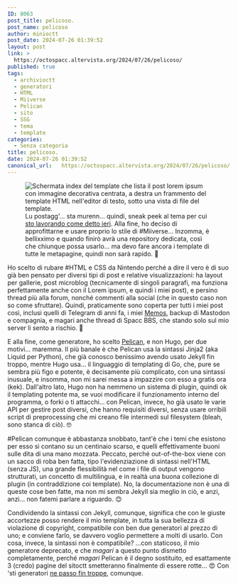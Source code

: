 ```yaml
---
ID: 8063
post_title: pelicoso.
post_name: pelicoso
author: minioctt
post_date: 2024-07-26 01:39:52
layout: post
link: >
  https://octospacc.altervista.org/2024/07/26/pelicoso/
published: true
tags:
  - archivioctt
  - generatori
  - HTML
  - Miiverse
  - Pelican
  - sito
  - SSG
  - tema
  - template
categories:
  - Senza categoria
title: pelicoso.
date: 2024-07-26 01:39:52
canonical_url:   https://octospacc.altervista.org/2024/07/26/pelicoso/
---
```

<!-- wp:image {"id":8064,"sizeSlug":"large","linkDestination":"none"} -->
<figure class="wp-block-image size-large"><img src="{{site.cdnurl}}/assets/uploads/2024/07/image-9-960x503.png" alt="Schermata index del template che lista il post lorem ipsum con immagine decorativa centrata, a destra un frammento del template HTML nell'editor di testo, sotto una vista di file del template." class="wp-image-8064"/><figcaption class="wp-element-caption">Lu postagg'... sta murenn... quindi, sneak peek al tema per cui <a href="/microblog-mirror/2024/07/24/bbrisucchio/">sto lavorando come detto ieri</a>. Alla fine, ho deciso di approfittarne e usare proprio lo stile di #Miiverse... Inzomma, è bellixximo e quando finirò avrà una repository dedicata, così che chiunque possa usarlo... ma devo fare ancora i template di tutte le metapagine, quindi non sarà rapido. 🤥️</figcaption></figure>
<!-- /wp:image -->

<!-- wp:paragraph -->
<p></p>
<!-- /wp:paragraph -->

<!-- wp:paragraph -->
<p>Ho scelto di rubare #HTML e CSS da Nintendo perché a dire il vero è di suo già ben pensato per diversi tipi di post e relative visualizzazioni: ha layout per gallerie, post microblog (tecnicamente di singoli paragrafi, ma funziona perfettamente anche con il Lorem ipsum, e quindi i miei post), e persino thread più alla forum, nonché commenti alla social (che in questo caso non so come sfruttare). Quindi, praticamente sono coperta per tutti i miei post così, inclusi quelli di Telegram di anni fa, i miei <a href="/microblog-mirror/2024/07/17/memomento/">Memos</a>, backup di Mastodon e compagnia, e magari anche thread di Spacc BBS, che stando solo sul mio server li sento a rischio. 🤭️</p>
<!-- /wp:paragraph -->

<!-- wp:paragraph -->
<p>E alla fine, come generatore, ho scelto <a href="https://memos.octt.eu.org/m/b5CVP6L5Cn6tmXVwfsVRCx">Pelican</a>, e non Hugo, per due motivi... maremma. Il più banale è che Pelican usa la sintassi Jinja2 (aka Liquid per Python), che già conosco benissimo avendo usato Jekyll fin troppo, mentre Hugo usa... il linguaggio di templating di Go, che, pure se sembra più figo e potente, è decisamente più complicato, con una sintassi inusuale, e insomma, non mi sarei messa a impazzire con esso a gratis ora (kek). Dall'altro lato, Hugo non ha nemmeno un sistema di plugin, quindi ok il templating potente ma, se vuoi modificare il funzionamento interno del programma, o forki o ti attacchi... con Pelican, invece, ho già usato le varie API per gestire post diversi, che hanno requisiti diversi, senza usare orribili script di preprocessing che mi creano file intermedi sul filesystem (bleah, sono stanca di ciò). 🤓️</p>
<!-- /wp:paragraph -->

<!-- wp:paragraph -->
<p>#Pelican comunque è abbastanza snobbato, tant'è che i temi che esistono per esso si contano su un centinaio scarso, e quelli effettivamente buoni sulle dita di una mano mozzata. Peccato, perché out-of-the-box viene con un sacco di roba ben fatta, tipo l'evidenziazione di sintassi nell'HTML (senza JS), una grande flessibilità nel come i file di output vengono strutturati, un concetto di multilingua, e in realtà una buona collezione di plugin (in contraddizione coi template). No, la documentazione non è una di queste cose ben fatte, ma non mi sembra Jekyll sia meglio in ciò, e anzi, anzi... non fatemi parlare a riguardo. 😊</p>
<!-- /wp:paragraph -->

<!-- wp:paragraph -->
<p>Condividendo la sintassi con Jekyll, comunque, significa che con le giuste accortezze posso rendere il mio template, in tutta la sua bellezza di violazione di copyright, compatibile con ben due generatori al prezzo di uno; e conviene farlo, se davvero voglio permettere a molti di usarlo. Con cosa, invece, la sintassi non è compatibile? ...con staticoso, il mio generatore deprecato, e che <em>magari</em> a questo punto dismetto completamente, perché <em>magari</em> Pelican è il degno sostituito, ed esattamente 3 (credo) pagine del sitoctt smetteranno finalmente di essere rotte... 😍 Con 'sti generatori <a href="/microblog-mirror/2024/04/14/i-casini-dietro-le-liste/">ne passo fin troppe</a>, comunque.</p>
<!-- /wp:paragraph -->